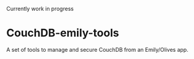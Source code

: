 Currently work in progress

CouchDB-emily-tools
===================

A set of tools to manage and secure CouchDB from an Emily/Olives app. 

